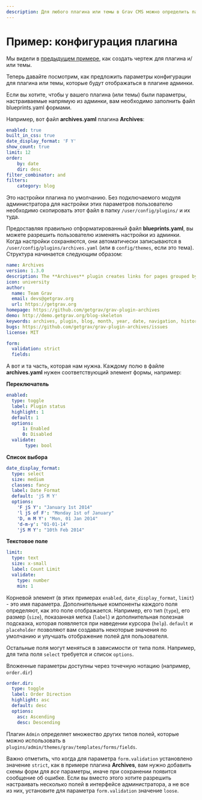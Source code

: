 ```yaml
---
description: Для любого плагина или темы в Grav CMS можно определить параметры, доступные для изменения в админке.
---
```


# Пример: конфигурация плагина

Мы видели в [предыдущем примере](../example-plugin-blueprint), как создать чертеж для плагина и/или темы.

Теперь давайте посмотрим, как предложить параметры конфигурации для плагина или темы, которые будут отображаться в плагине админки.

Если вы хотите, чтобы у вашего плагина (или темы) были параметры, настраиваемые напрямую из админки, вам необходимо заполнить файл blueprints.yaml формами.

Например, вот файл **archives.yaml** плагина **Archives**:

```yaml
enabled: true
built_in_css: true
date_display_format: 'F Y'
show_count: true
limit: 12
order:
    by: date
    dir: desc
filter_combinator: and
filters:
    category: blog
```

Это настройки плагина по умолчанию. Без подключаемого модуля администратора для настройки этих параметров пользователю необходимо скопировать этот файл в папку `/user/config/plugins/` и их туда.

Предоставляя правильно отформатированный файл **blueprints.yaml**, вы можете разрешить пользователю изменять настройки из админки. Когда настройки сохраняются, они автоматически записываются в `/user/config/plugins/archives.yaml` (или в `config/themes`, если это тема). Структура начинается следующим образом:

```yaml
name: Archives
version: 1.3.0
description: The **Archives** plugin creates links for pages grouped by month/year
icon: university
author:
  name: Team Grav
  email: devs@getgrav.org
  url: https://getgrav.org
homepage: https://github.com/getgrav/grav-plugin-archives
demo: http://demo.getgrav.org/blog-skeleton
keywords: archives, plugin, blog, month, year, date, navigation, history
bugs: https://github.com/getgrav/grav-plugin-archives/issues
license: MIT

form:
  validation: strict
  fields:
```

А вот и та часть, которая нам нужна. Каждому полю в файле **archives.yaml** нужен соответствующий элемент формы, например:

**Переключатель**

```yaml
enabled:
  type: toggle
  label: Plugin status
  highlight: 1
  default: 1
  options:
      1: Enabled
      0: Disabled
  validate:
       type: bool
```

**Список выбора**

```yaml
date_display_format:
  type: select
  size: medium
  classes: fancy
  label: Date Format
  default: 'jS M Y'
  options:
    'F jS Y': "January 1st 2014"
    'l jS of F': "Monday 1st of January"
    'D, m M Y': "Mon, 01 Jan 2014"
    'd-m-y': "01-01-14"
    'jS M Y': "10th Feb 2014"
```

**Текстовое поле**

```yaml
limit:
  type: text
  size: x-small
  label: Count Limit
  validate:
    type: number
    min: 1
```

Корневой элемент (в этих примерах `enabled`, `date_display_format`, `limit`) - это имя параметра. Дополнительные компоненты каждого поля определяют, как это поле отображается. Например, его тип (`type`), его размер (`size`), показанная метка (`label`) и дополнительная полезная подсказка, которая появляется при наведении курсора (`help`). `default` и `placeholder` позволяют вам создавать некоторые значения по умолчанию и улучшать отображение полей для пользователя.

Остальные поля могут меняться в зависимости от типа поля. Например, для типа поля `select` требуется и список `options`.

Вложенные параметры доступны через точечную нотацию (например, `order.dir`)

```yaml
order.dir:
  type: toggle
  label: Order Direction
  highlight: asc
  default: desc
  options:
    asc: Ascending
    desc: Descending
```

Плагин `Admin` определяет множество других типов полей, которые можно использовать в `plugins/admin/themes/grav/templates/forms/fields`.

Важно отметить, что когда для параметра `form.validation` установлено значение `strict`, как в примере плагина **Archives**, вам нужно добавить схемы форм для _все_ параметры, иначе при сохранении появится сообщение об ошибке.
Если вы вместо этого хотите разрешить настраивать несколько полей в интерфейсе администратора, а не все из них, установите для параметра `form.validation` значение `loose`.
